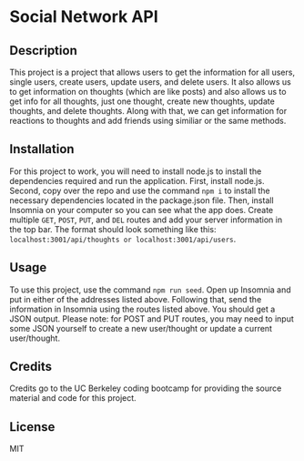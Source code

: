 # Social Network API

## Description
This project is a project that allows users to get the information for all users, single users, create users, update users, and delete users. It also allows us to get information on thoughts (which are like posts) and also allows us to get info for all thoughts, just one thought, create new thoughts, update thoughts, and delete thoughts. Along with that, we can get information for reactions to thoughts and add friends using similiar or the same methods.

## Installation
For this project to work, you will need to install node.js to install the dependencies required and run the application. First, install node.js. Second, copy over the repo and use the command `npm i` to install the necessary dependencies located in the package.json file. Then, install Insomnia on your computer so you can see what the app does. Create multiple `GET`, `POST`, `PUT`, and `DEL` routes and add your server information in the top bar. The format should look something like this: `localhost:3001/api/thoughts or localhost:3001/api/users`. 

## Usage
To use this project, use the command `npm run seed`. Open up Insomnia and put in either of the addresses listed above. Following that, send the information in Insomnia using the routes listed above. You should get a JSON output. Please note: for POST and PUT routes, you may need to input some JSON yourself to create a new user/thought or update a current user/thought.

## Credits
Credits go to the UC Berkeley coding bootcamp for providing the source material and code for this project.

## License

MIT